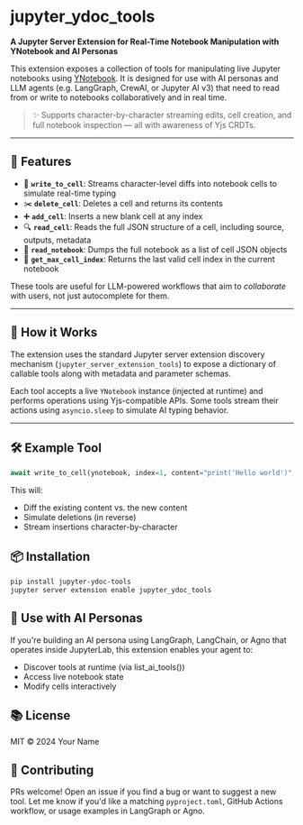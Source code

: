 # jupyter_ydoc_tools

**A Jupyter Server Extension for Real-Time Notebook Manipulation with YNotebook and AI Personas**

This extension exposes a collection of tools for manipulating live Jupyter notebooks using [YNotebook](https://github.com/jupyter/ydoc). It is designed for use with AI personas and LLM agents (e.g. LangGraph, CrewAI, or Jupyter AI v3) that need to read from or write to notebooks collaboratively and in real time.

> ✨ Supports character-by-character streaming edits, cell creation, and full notebook inspection — all with awareness of Yjs CRDTs.

---

## 🚀 Features

- 📌 **`write_to_cell`**: Streams character-level diffs into notebook cells to simulate real-time typing  
- ✂️ **`delete_cell`**: Deletes a cell and returns its contents  
- ➕ **`add_cell`**: Inserts a new blank cell at any index  
- 🔍 **`read_cell`**: Reads the full JSON structure of a cell, including source, outputs, metadata  
- 📖 **`read_notebook`**: Dumps the full notebook as a list of cell JSON objects  
- 🔢 **`get_max_cell_index`**: Returns the last valid cell index in the current notebook  

These tools are useful for LLM-powered workflows that aim to *collaborate* with users, not just autocomplete for them.

---

## 🧩 How it Works

The extension uses the standard Jupyter server extension discovery mechanism (`jupyter_server_extension_tools`) to expose a dictionary of callable tools along with metadata and parameter schemas.

Each tool accepts a live `YNotebook` instance (injected at runtime) and performs operations using Yjs-compatible APIs. Some tools stream their actions using `asyncio.sleep` to simulate AI typing behavior.

---

## 🛠 Example Tool

```python
await write_to_cell(ynotebook, index=1, content="print('Hello world')", stream=True)
```

This will:
* Diff the existing content vs. the new content
* Simulate deletions (in reverse)
* Stream insertions character-by-character


## 📦 Installation

```bash
pip install jupyter-ydoc-tools
jupyter server extension enable jupyter_ydoc_tools
```

## 🧠 Use with AI Personas

If you're building an AI persona using LangGraph, LangChain, or Agno that operates inside JupyterLab, this extension enables your agent to:
* Discover tools at runtime (via list_ai_tools())
* Access live notebook state
* Modify cells interactively

## 📚 License
MIT © 2024 Your Name


## 🙋 Contributing
PRs welcome! Open an issue if you find a bug or want to suggest a new tool.
Let me know if you'd like a matching `pyproject.toml`, GitHub Actions workflow, or usage examples in LangGraph or Agno.


